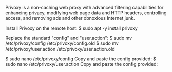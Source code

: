 Privoxy is a non-caching web proxy with advanced filtering capabilities for enhancing privacy, modifying web page data and HTTP headers, controlling access, and removing ads and other obnoxious Internet junk.

Install Privoxy on the remote host:
$ sudo apt -y install privoxy

Replace the standard "config" and "user.action":
  $ sudo mv /etc/privoxy/config /etc/privoxy/config.old
  $ sudo mv /etc/privoxy/user.action /etc/privoxy/user.action.old
  
  $ sudo nano /etc/privoxy/config
  Copy and paste the config provided: 
  $ sudo nano /etc/privoxy/user.action
  Copy and paste the config provided: 
